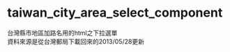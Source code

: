 taiwan_city_area_select_component
=================================

台灣縣市地區加路名用的html之下拉選單<br />
資料來源是從台灣郵局下載回來的2013/05/28更新<br />
